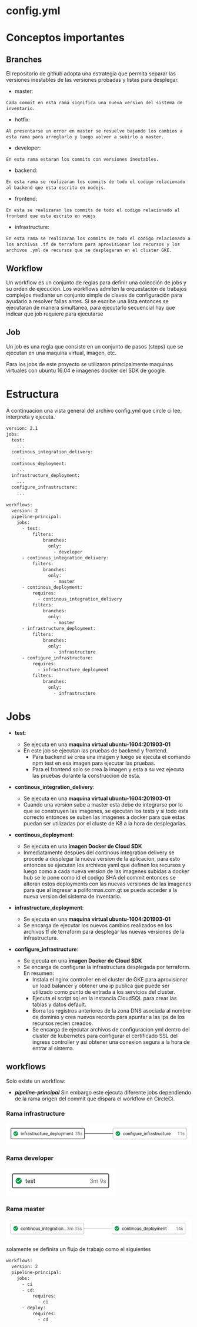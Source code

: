 # config.yml 

# Conceptos importantes

## Branches
El repositorio de github adopta una estrategia que permita separar las versiones inestables de las versiones probadas y listas para desplegar.

- master:
```
Cada commit en esta rama significa una nueva version del sistema de inventario.
```
- hotfix: 
```
Al presentarse un error en master se resuelve bajando los cambios a esta rama para arreglarlo y luego volver a subirlo a master.
```
- developer: 
```
En esta rama estaran los commits con versiones inestables.
```
- backend: 
```
En esta rama se realizaran los commits de todo el codigo relacionado al backend que esta escrito en nodejs.
```
- frontend: 
```
En esta se realizaran los commits de todo el codigo relacionado al frontend que esta escrito en vuejs 
```
- infrastructure: 
```
En esta rama se realizaran los commits de todo el codigo relacionado a los archivos .tf de terraform para aprovisionar los recursos y los archivos .yml de recursos que se desplegaran en el cluster GKE.
```
## Workflow


Un workflow es un conjunto de reglas para definir una colección de jobs y su orden de ejecución. Los workflows admiten la orquestación de trabajos complejos mediante un conjunto simple de claves de configuración para ayudarlo a resolver fallas antes. Si se escribe una lista entonces se ejecutaran de manera simultanea, para ejecutarlo secuencial hay que indicar que job requiere para ejecutarse


## Job

Un job es una regla que consiste en un conjunto de pasos (steps) que se ejecutan en una maquina virtual, imagen, etc.

Para los jobs de este proyecto se utilizaron principalmente maquinas virtuales con ubuntu 16.04 e imagenes docker del SDK de google.

# Estructura

A continuacion una vista general del archivo config.yml que circle ci lee, interpreta y ejecuta. 
```
version: 2.1
jobs:
  test:
    ...
  continous_integration_delivery:
    ...
  continous_deployment:
    ...
  infrastructure_deployment:
    ...
  configure_infrastructure:
    ...
  
workflows:
  version: 2
  pipeline-principal:
    jobs:
      - test:
          filters:
              branches:
                only:
                  - developer
      - continous_integration_delivery:
          filters:
              branches:
                only:
                  - master
      - continous_deployment:
          requires:
            - continous_integration_delivery
          filters:
              branches:
                only:
                  - master
      - infrastructure_deployment:
          filters:
              branches:
                only:
                  - infrastructure
      - configure_infrastructure:
          requires:
            - infrastructure_deployment
          filters:
              branches:
                only:
                  - infrastructure  
```

# Jobs

- **test**:
  - Se ejecuta en una **maquina virtual ubuntu-1604:201903-01**
  - En este job se ejecutan las pruebas de backend y frontend. 
    - Para backend se crea una imagen y luego se ejecuta el comando npm test en esa imagen para ejecutar las pruebas. 
    - Para el frontend solo se crea la imagen y esta a su vez ejecuta las pruebas durante la construccion de esta.

- **continous_integration_delivery**: 
  - Se ejecuta en una **maquina virtual ubuntu-1604:201903-01**
  - Cuando una version sube a master esta debe de integrarse por lo que se construyen las imagenes, se ejecutan los tests y si todo esta correcto entonces se suben las imagenes a docker para que estas puedan ser utilizadas por el cluste de K8 a la hora de desplegarlas.
- **continous_deployment**: 
  - Se ejecuta en una **imagen Docker de Cloud SDK**
  - Inmediatamente despúes del continous integration delivery se procede a desplegar la nueva version de la aplicacion, para esto entonces se ejecutan los archivos yaml que definen los recursos y luego como a cada nueva version de las imagenes subidas a docker hub se le pone como id el codigo SHA del commit entonces se alteran estos deployments con las nuevas versiones de las imagenes para que al ingresar a poliformas.com.gt se pueda acceder a la nueva version del sistema de inventario.
- **infrastructure_deployment**: 
  - Se ejecuta en una **maquina virtual ubuntu-1604:201903-01**
  - Se encarga de ejecutar los nuevos cambios realizados en los archivos tf de terraform para desplegar las nuevas versiones de la infrastructura.
- **configure_infrastructure**: 
  - Se ejecuta en una **imagen Docker de Cloud SDK**
  - Se encarga de configurar la infrastructura desplegada por terraform. En resumen:
    - Instala el nginx controller en el cluster de GKE para aprovisionar un load balancer y obtener una ip publica que puede ser utilizado como punto de entrada a los servicios del cluster.
    - Ejecuta el script sql en la instancia CloudSQL para crear las tablas y datos default.
    - Borra los registros anteriores de la zona DNS asociada al nombre de dominio y crea nuevos records para apuntar a las ips de los recursos recien creados.
    - Se encarga de ejecutar archivos de configuracion yml dentro del cluster de kubernetes para configurar el certificado SSL del ingress controller y asi obtener una conexion segura a la hora de entrar al sistema.

## workflows

Solo existe un workflow:
- ***pipeline-principal***
Sin embargo este ejecuta diferente jobs dependiendo de la rama origen del commit que dispara el workflow en CircleCi.

### Rama infrastructure

![alt image](../manuales/Gifs/circleci/job1.png)

### Rama developer

![alt image](../manuales/Gifs/circleci/job2.png)

### Rama master

![alt image](../manuales/Gifs/circleci/job3.png)



solamente se definira un flujo de trabajo como el siguientes
```
workflows:
  version: 2
  pipeline-principal:
    jobs:
      - ci
      - cd:
          requires:
            - ci
      - deploy:
          requires:
            - cd  
```